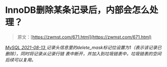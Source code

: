 <!--yml
category: 未分类
date: 0001-01-01 00:00:00
-->

# InnoDB删除某条记录后，内部会怎么处理？

> 原文：[https://zwmst.com/671.html](https://zwmst.com/671.html)

   [ *MySQL* ](https://zwmst.com/mysql)*[ <time datetime="2021-08-14T07:52:57+08:00"> 2021-08-13 </time> ](https://zwmst.com/671.html)  记录头信息里的delete_mask标记位设置为1（表示该记录已删除），同时将记录从记录行链 表中断开，并加入到垃圾链表中，垃圾链表的空间后续可以复用。*